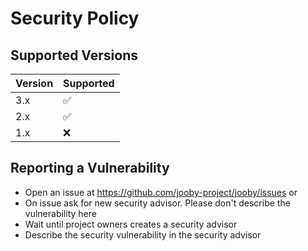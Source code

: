 # Security Policy

## Supported Versions


| Version | Supported          |
|---------|--------------------|
| 3.x     | :white_check_mark: |
| 2.x     | :white_check_mark: |
| 1.x     | :x:                |

## Reporting a Vulnerability

- Open an issue at https://github.com/jooby-project/jooby/issues or 
- On issue ask for new security advisor. Please don't describe the vulnerability here
- Wait until project owners creates a security advisor
- Describe the security vulnerability in the security advisor
